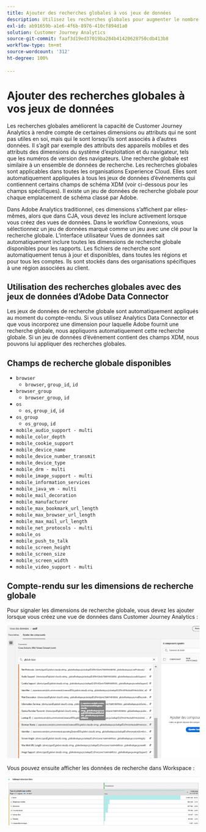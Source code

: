 ```yaml
---
title: Ajouter des recherches globales à vos jeux de données
description: Utilisez les recherches globales pour augmenter le nombre de rapports avec des dimensions utiles dans Customer Journey Analytics.
exl-id: ab91659b-a1e6-4f6b-8976-410cf894d1a0
solution: Customer Journey Analytics
source-git-commit: faaf3d19ed37019ba284b41420628750cdb413b8
workflow-type: tm+mt
source-wordcount: '312'
ht-degree: 100%

---
```


# Ajouter des recherches globales à vos jeux de données

Les recherches globales améliorent la capacité de Customer Journey Analytics à rendre compte de certaines dimensions ou attributs qui ne sont pas utiles en soi, mais qui le sont lorsqu’ils sont associés à d’autres données. Il s’agit par exemple des attributs des appareils mobiles et des attributs des dimensions du système d’exploitation et du navigateur, tels que les numéros de version des navigateurs. Une recherche globale est similaire à un ensemble de données de recherche. Les recherches globales sont applicables dans toutes les organisations Experience Cloud. Elles sont automatiquement appliquées à tous les jeux de données d’événements qui contiennent certains champs de schéma XDM (voir ci-dessous pour les champs spécifiques). Il existe un jeu de données de recherche globale pour chaque emplacement de schéma classé par Adobe.

Dans Adobe Analytics traditionnel, ces dimensions s’affichent par elles-mêmes, alors que dans CJA, vous devez les inclure activement lorsque vous créez des vues de données. Dans le workflow Connexions, vous sélectionnez un jeu de données marqué comme un jeu avec une clé pour la recherche globale. L’interface utilisateur Vues de données sait automatiquement inclure toutes les dimensions de recherche globale disponibles pour les rapports. Les fichiers de recherche sont automatiquement tenus à jour et disponibles, dans toutes les régions et pour tous les comptes. Ils sont stockés dans des organisations spécifiques à une région associées au client.

## Utilisation des recherches globales avec des jeux de données d’Adobe Data Connector

Les jeux de données de recherche globale sont automatiquement appliqués au moment du compte-rendu. Si vous utilisez Analytics Data Connector et que vous incorporez une dimension pour laquelle Adobe fournit une recherche globale, nous appliquons automatiquement cette recherche globale. Si un jeu de données d’événement contient des champs XDM, nous pouvons lui appliquer des recherches globales.

## Champs de recherche globale disponibles

* `browser`
   * `browser`, `group_id`, `id`
* `browser_group`
   * `browser_group`, `id`
* `os`
   * `os`, `group_id`, `id`
* `os_group`
   * `os_group`, `id`
* `mobile_audio_support - multi`
* `mobile_color_depth`
* `mobile_cookie_support`
* `mobile_device_name`
* `mobile_device_number_transmit`
* `mobile_device_type`
* `mobile_drm - multi`
* `mobile_image_support - multi`
* `mobile_information_services`
* `mobile_java_vm - multi`
* `mobile_mail_decoration`
* `mobile_manufacturer`
* `mobile_max_bookmark_url_length`
* `mobile_max_browser_url_length`
* `mobile_max_mail_url_length`
* `mobile_net_protocols - multi`
* `mobile_os`
* `mobile_push_to_talk`
* `mobile_screen_height`
* `mobile_screen_size`
* `mobile_screen_width`
* `mobile_video_support - multi`

## Compte-rendu sur les dimensions de recherche globale

Pour signaler les dimensions de recherche globale, vous devez les ajouter lorsque vous créez une vue de données dans Customer Journey Analytics :

![](assets/global-lookup.png)

Vous pouvez ensuite afficher les données de recherche dans Workspace :

![](assets/gl-reporting.png)

